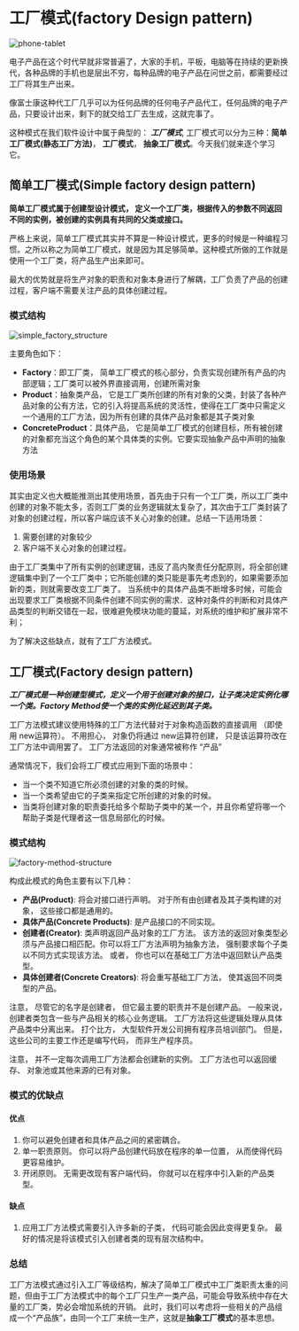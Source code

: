 # 工厂模式(factory Design pattern)

![phone-tablet](https://tva1.sinaimg.cn/large/008i3skNly1gy6mxkqfl7j30m80goaal.jpg)

电子产品在这个时代早就非常普遍了，大家的手机，平板，电脑等在持续的更新换代，各种品牌的手机也是层出不穷，每种品牌的电子产品在问世之前，都需要经过工厂将其生产出来。

像富士康这种代工厂几乎可以为任何品牌的任何电子产品代工，任何品牌的电子产品，只要设计出来，剩下的就交给工厂去生成，这就完事了。

这种模式在我们软件设计中属于典型的： ***工厂模式***, 工厂模式可以分为三种：**简单工厂模式(静态工厂方法)**， **工厂模式**， **抽象工厂模式**。今天我们就来逐个学习它。

## 简单工厂模式(Simple factory design pattern)

**简单工厂模式属于创建型设计模式， 定义一个工厂类，根据传入的参数不同返回不同的实例，被创建的实例具有共同的父类或接口。**

严格上来说，简单工厂模式其实并不算是一种设计模式，更多的时候是一种编程习惯。之所以称之为简单工厂模式，就是因为其足够简单。这种模式所做的工作就是使用一个工厂类，将产品生产出来即可。

最大的优势就是将生产对象的职责和对象本身进行了解耦，工厂负责了产品的创建过程，客户端不需要关注产品的具体创建过程。

### 模式结构

![simple_factory_structure](https://tva1.sinaimg.cn/large/008i3skNly1gy6njp5slzj30h70ckjrv.jpg)

主要角色如下：
* **Factory**：即工厂类， 简单工厂模式的核心部分，负责实现创建所有产品的内部逻辑；工厂类可以被外界直接调用，创建所需对象
* **Product**：抽象类产品， 它是工厂类所创建的所有对象的父类，封装了各种产品对象的公有方法，它的引入将提高系统的灵活性，使得在工厂类中只需定义一个通用的工厂方法，因为所有创建的具体产品对象都是其子类对象
* **ConcreteProduct**：具体产品， 它是简单工厂模式的创建目标，所有被创建的对象都充当这个角色的某个具体类的实例。它要实现抽象产品中声明的抽象方法

### 使用场景

其实由定义也大概能推测出其使用场景，首先由于只有一个工厂类，所以工厂类中创建的对象不能太多，否则工厂类的业务逻辑就太复杂了，其次由于工厂类封装了对象的创建过程，所以客户端应该不关心对象的创建。总结一下适用场景：
1. 需要创建的对象较少
2. 客户端不关心对象的创建过程。

由于工厂类集中了所有实例的创建逻辑，违反了高内聚责任分配原则，将全部创建逻辑集中到了一个工厂类中；它所能创建的类只能是事先考虑到的，如果需要添加新的类，则就需要改变工厂类了。
当系统中的具体产品类不断增多时候，可能会出现要求工厂类根据不同条件创建不同实例的需求．这种对条件的判断和对具体产品类型的判断交错在一起，很难避免模块功能的蔓延，对系统的维护和扩展非常不利；

为了解决这些缺点，就有了工厂方法模式。

## 工厂模式(Factory design pattern)

***工厂模式是一种创建型模式，定义一个用于创建对象的接口，让子类决定实例化哪一个类。Factory Method使一个类的实例化延迟到其子类。***

工厂方法模式建议使用特殊的工厂方法代替对于对象构造函数的直接调用 （即使用 new运算符）。 不用担心， 对象仍将通过 new运算符创建， 只是该运算符改在工厂方法中调用罢了。 工厂方法返回的对象通常被称作 “产品”

通常情况下，我们会将工厂模式应用到下面的场景中：
* 当一个类不知道它所必须创建的对象的类的时候。
* 当一个类希望由它的子类来指定它所创建的对象的时候。
* 当类将创建对象的职责委托给多个帮助子类中的某一个，并且你希望将哪一个帮助子类是代理者这一信息局部化的时候。

### 模式结构

![factory-method-structure](https://tva1.sinaimg.cn/large/008i3skNly1gy7sz3f7itj310o0l4taj.jpg)

构成此模式的角色主要有以下几种：
* **产品(Product)**: 将会对接口进行声明。 对于所有由创建者及其子类构建的对象， 这些接口都是通用的。
* **具体产品(Concrete Products)**: 是产品接口的不同实现。 
* **创建者(Creator)**: 类声明返回产品对象的工厂方法。 该方法的返回对象类型必须与产品接口相匹配。你可以将工厂方法声明为抽象方法， 强制要求每个子类以不同方式实现该方法。 或者， 你也可以在基础工厂方法中返回默认产品类型。
* **具体创建者(Concrete Creators)**: 将会重写基础工厂方法， 使其返回不同类型的产品。

注意， 尽管它的名字是创建者， 但它最主要的职责并不是创建产品。 一般来说， 创建者类包含一些与产品相关的核心业务逻辑。 工厂方法将这些逻辑处理从具体产品类中分离出来。 打个比方， 大型软件开发公司拥有程序员培训部门。 但是， 这些公司的主要工作还是编写代码， 而非生产程序员。

注意， 并不一定每次调用工厂方法都会创建新的实例。 工厂方法也可以返回缓存、 对象池或其他来源的已有对象。

### 模式的优缺点

#### 优点
1. 你可以避免创建者和具体产品之间的紧密耦合。
2. 单一职责原则。 你可以将产品创建代码放在程序的单一位置， 从而使得代码更容易维护。
3. 开闭原则。 无需更改现有客户端代码， 你就可以在程序中引入新的产品类型。

#### 缺点
1. 应用工厂方法模式需要引入许多新的子类， 代码可能会因此变得更复杂。 最好的情况是将该模式引入创建者类的现有层次结构中。

### 总结
工厂方法模式通过引入工厂等级结构，解决了简单工厂模式中工厂类职责太重的问题，但由于工厂方法模式中的每个工厂只生产一类产品，可能会导致系统中存在大量的工厂类，势必会增加系统的开销。
此时，我们可以考虑将一些相关的产品组成一个“产品族”，由同一个工厂来统一生产，这就是**抽象工厂模式**的基本思想。




